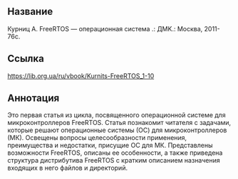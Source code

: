 ## Название

Курниц А. FreeRTOS — операционная система .: ДМK.: Москва, 2011- 76с.

## Ссылка

https://lib.org.ua/ru/vbook/Kurnits-FreeRTOS_1-10

## Аннотация
Это первая статья из цикла, посвященного операционной системе для микроконтроллеров FreeRTOS. Статья познакомит читателя с задачами, которые решают операционные системы (ОС) для микроконтроллеров (МК).
Освещены вопросы целесообразности применения, преимущества и недостатки, присущие ОС для МК. Представлены возможности FreeRTOS, описаны ее особенности, а также приведена структура дистрибутива FreeRTOS
с кратким описанием назначения входящих в него файлов и директорий.
